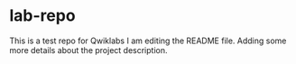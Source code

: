 # lab-repo
This is a test repo for Qwiklabs
I am editing the README file. Adding some more details about the project description.

